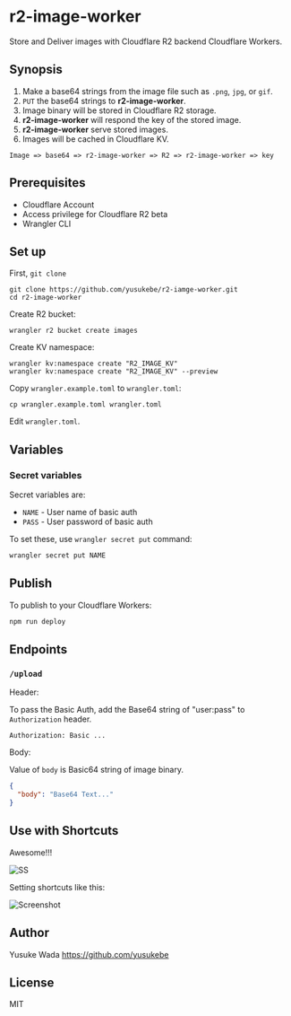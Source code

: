 # r2-image-worker

Store and Deliver images with Cloudflare R2 backend Cloudflare Workers.

## Synopsis

1. Make a base64 strings from the image file such as `.png`, `jpg`, or `gif`.
2. `PUT` the base64 strings to **r2-image-worker**.
3. Image binary will be stored in Cloudflare R2 storage.
4. **r2-image-worker** will respond the key of the stored image.
5. **r2-image-worker** serve stored images.
6. Images will be cached in Cloudflare KV.

```
Image => base64 => r2-image-worker => R2 => r2-image-worker => key
```

## Prerequisites

* Cloudflare Account
* Access privilege for Cloudflare R2 beta
* Wrangler CLI

## Set up


First, `git clone`

```
git clone https://github.com/yusukebe/r2-iamge-worker.git
cd r2-image-worker
```

Create R2 bucket:

```
wrangler r2 bucket create images
```

Create KV namespace:

```
wrangler kv:namespace create "R2_IMAGE_KV"
wrangler kv:namespace create "R2_IMAGE_KV" --preview
```


Copy `wrangler.example.toml` to `wrangler.toml`:


```
cp wrangler.example.toml wrangler.toml
```

Edit `wrangler.toml`.


## Variables

### Secret variables

Secret variables are:

- `NAME` - User name of basic auth
- `PASS` - User password of basic auth

To set these, use `wrangler secret put` command:

```bash
wrangler secret put NAME
```

## Publish

To publish to your Cloudflare Workers:

```bash
npm run deploy
```

## Endpoints

### `/upload`

Header:

To pass the Basic Auth, add the Base64 string of "user:pass" to `Authorization` header.

```
Authorization: Basic ...
```

Body:

Value of `body` is Basic64 string of image binary.

```json
{
  "body": "Base64 Text..."
}
```

## Use with Shortcuts

Awesome!!!

![SS](https://user-images.githubusercontent.com/10682/167978838-b3ef2d72-81ac-4058-b161-ccb2b4f0bc16.gif)

Setting shortcuts like this:

![Screenshot](https://r2-image-worker.yusukebe.workers.dev/6b371c81284926f01c7af462a1d67c287fed94049570704048eb3ca09097b2c8.png)

## Author

Yusuke Wada <https://github.com/yusukebe>

## License

MIT
